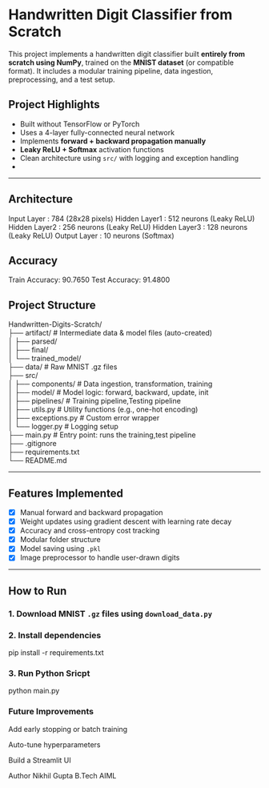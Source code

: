 # Handwritten Digit Classifier from Scratch

This project implements a handwritten digit classifier built **entirely from scratch using NumPy**, trained on the **MNIST dataset** (or compatible format). It includes a modular training pipeline, data ingestion, preprocessing, and a test setup.

## Project Highlights

- Built without TensorFlow or PyTorch
- Uses a 4-layer fully-connected neural network
- Implements **forward + backward propagation manually**
- **Leaky ReLU + Softmax** activation functions
- Clean architecture using `src/` with logging and exception handling
- 

---
## Architecture

Input Layer   : 784 (28x28 pixels)
Hidden Layer1 : 512 neurons (Leaky ReLU)
Hidden Layer2 : 256 neurons (Leaky ReLU)
Hidden Layer3 : 128 neurons (Leaky ReLU)
Output Layer  : 10 neurons (Softmax)
## Accuracy

Train Accuracy: 90.7650
Test Accuracy: 91.4800

## Project Structure

Handwritten-Digits-Scratch/<br>
├── artifact/ # Intermediate data & model files (auto-created)<br>
│ ├── parsed/<br>
│ ├── final/<br>
│ └── trained_model/<br>
├── data/ # Raw MNIST .gz files<br>
├── src/<br>
│ ├── components/ # Data ingestion, transformation, training<br>
│ ├── model/ # Model logic: forward, backward, update, init<br>
│ ├── pipelines/ # Training pipeline,Testing pipeline<br>
│ ├── utils.py # Utility functions (e.g., one-hot encoding)<br>
│ ├── exceptions.py # Custom error wrapper<br>
│ └── logger.py # Logging setup<br>
├── main.py # Entry point: runs the training,test pipeline<br>
├── .gitignore<br>
├── requirements.txt<br>
└── README.md<br>


---

## Features Implemented

- [x] Manual forward and backward propagation
- [x] Weight updates using gradient descent with learning rate decay
- [x] Accuracy and cross-entropy cost tracking
- [x] Modular folder structure
- [x] Model saving using `.pkl`
- [x] Image preprocessor to handle user-drawn digits

---

## How to Run

### 1. Download MNIST `.gz` files  using `download_data.py`

### 2. Install dependencies

pip install -r requirements.txt

### 3. Run Python Sricpt
python main.py

### Future Improvements
Add early stopping or batch training

Auto-tune hyperparameters

Build a Streamlit UI

Author
Nikhil Gupta
B.Tech AIML 

